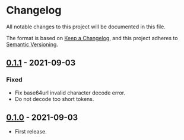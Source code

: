 # Changelog

All notable changes to this project will be documented in this file.

The format is based on [Keep a Changelog](https://keepachangelog.com/en/1.0.0/),
and this project adheres to [Semantic Versioning](https://semver.org/spec/v2.0.0.html).

## [0.1.1] - 2021-09-03

### Fixed

- Fix base64url invalid character decode error.
- Do not decode too short tokens.

## [0.1.0] - 2021-09-03

- First release.

[0.1.1]: https://github.com/itohatweb/deno-fernet/compare/0.1.0...0.1.1
[0.1.0]: https://github.com/itohatweb/deno-fernet/compare/516a0e07c77ae36f3e7a06b6f4bef8d4de77674c...0.1.0
